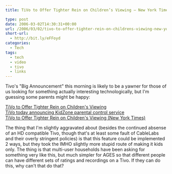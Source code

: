 ```yaml
---
title: TiVo to Offer Tighter Rein on Children’s Viewing – New York Times

type: post
date: 2006-03-02T14:30:31+00:00
url: /2006/03/02/tivo-to-offer-tighter-rein-on-childrens-viewing-new-york-times/
short-url:
  - http://bit.ly/eFFoyd
categories:
  - Tech
tags:
  - tech
  - video
  - tivo
  - links
---
```

Tivo's "Big Announcement" this morning is likely to be a yawner for those of us looking for something actually interesting technologically, but I'm guessing some parents might be happy:

<a target="_blank" href="http://www.pvrblog.com/pvr/2006/03/tivo_to_offer_t.html">TiVo to Offer Tighter Rein on Children's Viewing</a><br /> <a target="_blank" href="http://www.pvrwire.com/2006/03/02/tivo-announcing-kidzone-parental-control-service/">TiVo today announcing KidZone parental control service</a><br /> <a target="_blank" href="http://www.nytimes.com/2006/03/02/technology/02tivo.html?_r=2&#038;oref=slogin&#038;oref=slogin">TiVo to Offer Tighter Rein on Children's Viewing (New York Times)</a>

The thing that I'm slightly aggravated about (besides the continued absense of an HD compatible Tivo, though that's at least some fault of CableLabs and their overly stringent policies) is that this feature could be implemented 2 ways, but they took the IMHO slightly more stupid route of making it kids only. The thing is that multi-user households have been asking for something very like this, but much simpler for AGES so that different people can have different sets of ratings and recordings on a Tivo. If they can do this, why can't that do that?
